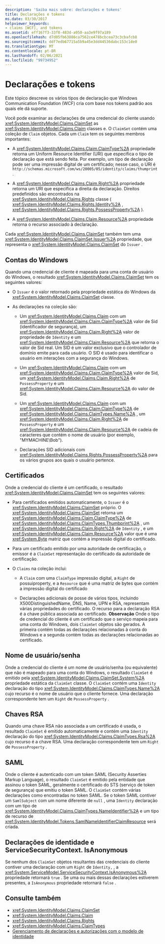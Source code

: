 ```yaml
---
description: 'Saiba mais sobre: declarações e tokens'
title: Declarações e tokens
ms.date: 03/30/2017
helpviewer_keywords:
- claims [WCF], and tokens
ms.assetid: eff167f3-33f8-483d-a950-aa3e9f97a189
ms.openlocfilehash: d7d05fb63886ca7562ce478bcbcea73c3cbafcb8
ms.sourcegitcommit: ddf7edb67715a5b9a45e3dd44536dabc153c1de0
ms.translationtype: MT
ms.contentlocale: pt-BR
ms.lasthandoff: 02/06/2021
ms.locfileid: "99734952"
---
```

# <a name="claims-and-tokens"></a>Declarações e tokens

Este tópico descreve os vários tipos de declaração que Windows Communication Foundation (WCF) cria com base nos tokens padrão aos quais ele dá suporte.

Você pode examinar as declarações de uma credencial do cliente usando <xref:System.IdentityModel.Claims.ClaimSet> as <xref:System.IdentityModel.Claims.Claim> classes e. O `ClaimSet` contém uma coleção de `Claim` objetos. Cada um `Claim` tem os seguintes membros importantes:

- A <xref:System.IdentityModel.Claims.Claim.ClaimType%2A> propriedade retorna um Uniform Resource Identifier (URI) que especifica o tipo de declaração que está sendo feita. Por exemplo, um tipo de declaração pode ser uma impressão digital de um certificado; nesse caso, o URI é `http://schemas.microsoft.com/ws/20005/05/identity/claims/thumprint` .

- A <xref:System.IdentityModel.Claims.Claim.Right%2A> propriedade retorna um URI que especifica a direita da declaração. Direitos predefinidos são encontrados na <xref:System.IdentityModel.Claims.Rights> classe ( <xref:System.IdentityModel.Claims.Rights.Identity%2A> ,  <xref:System.IdentityModel.Claims.Rights.PossessProperty%2A> ).

- A <xref:System.IdentityModel.Claims.Claim.Resource%2A> propriedade retorna o recurso associado à declaração.

Cada <xref:System.IdentityModel.Claims.ClaimSet> também tem uma <xref:System.IdentityModel.Claims.ClaimSet.Issuer%2A> propriedade, que representa o <xref:System.IdentityModel.Claims.ClaimSet> do `Issuer` .

## <a name="windows-accounts"></a>Contas do Windows

Quando uma credencial de cliente é mapeada para uma conta de usuário do Windows, o resultado <xref:System.IdentityModel.Claims.ClaimSet> tem os seguintes valores:

- O `Issuer` é o valor retornado pela propriedade estática do Windows da <xref:System.IdentityModel.Claims.ClaimSet> classe.

- As declarações na coleção são:

  - Um <xref:System.IdentityModel.Claims.Claim> com um <xref:System.IdentityModel.Claims.Claim.ClaimType%2A> valor de Sid (identificador de segurança), um <xref:System.IdentityModel.Claims.Claim.Right%2A> valor de propriedade de `Identity` e um <xref:System.IdentityModel.Claims.Claim.Resource%2A> que retorna o valor de Sid real. Um SID é um valor exclusivo que o controlador de domínio emite para cada usuário. O SID é usado para identificar o usuário em interações com a segurança do Windows.

  - Um <xref:System.IdentityModel.Claims.Claim> com um <xref:System.IdentityModel.Claims.Claim.ClaimType%2A> valor de Sid, um <xref:System.IdentityModel.Claims.Claim.Right%2A> de `PossessProperty` e um <xref:System.IdentityModel.Claims.Claim.Resource%2A> do valor de Sid.

  - Um <xref:System.IdentityModel.Claims.Claim> com um <xref:System.IdentityModel.Claims.Claim.ClaimType%2A> de <xref:System.IdentityModel.Claims.ClaimTypes.Name%2A> , um <xref:System.IdentityModel.Claims.Claim.Right%2A> de `PossessProperty` e um <xref:System.IdentityModel.Claims.Claim.Resource%2A> de cadeia de caracteres que contém o nome de usuário (por exemplo, "MYMACHINE\Bob").

  - Declarações SID adicionais com <xref:System.IdentityModel.Claims.Rights.PossessProperty%2A> para os vários grupos aos quais o usuário pertence.

## <a name="certificates"></a>Certificados

Onde a credencial do cliente é um certificado, o resultado <xref:System.IdentityModel.Claims.ClaimSet> tem os seguintes valores:

- Para certificados emitidos automaticamente, o `Issuer` é o <xref:System.IdentityModel.Claims.ClaimSet> próprio. O <xref:System.IdentityModel.Claims.ClaimSet> retorna um <xref:System.IdentityModel.Claims.Claim.ClaimType%2A> de <xref:System.IdentityModel.Claims.ClaimTypes.Thumbprint%2A> , um <xref:System.IdentityModel.Claims.Claim.Right%2A> de `Identity` , e um <xref:System.IdentityModel.Claims.Claim.Resource%2A> valor que é uma <xref:System.Byte> matriz que contém a impressão digital do certificado.

- Para um certificado emitido por uma autoridade de certificação, o emissor é a `ClaimSet` representação do certificado da autoridade de certificação.

- O `Claims` na coleção inclui:

  - A `Claim` com uma `ClaimType` impressão digital, a `Right` de possuiproperty, e a `Resource` que é uma matriz de bytes que contém a impressão digital do certificado

  - Declarações adicionais de posse de vários tipos, incluindo X500DistinguishedName, DNS, Name, UPN e RSA, representam várias propriedades do certificado. O recurso para a declaração RSA é a chave pública associada ao certificado. **Observação** Onde o tipo de credencial do cliente é um certificado que o serviço mapeia para uma conta do Windows, dois `ClaimSet` objetos são gerados. A primeira contém todas as declarações relacionadas à conta do Windows e a segunda contém todas as declarações relacionadas ao certificado.

## <a name="user-namepassword"></a>Nome de usuário/senha

Onde a credencial do cliente é um nome de usuário/senha (ou equivalente) que não é mapeado para uma conta do Windows, o resultado `ClaimSet` é emitido pela <xref:System.IdentityModel.Claims.ClaimSet.System%2A> propriedade estática da `ClaimSet` classe. O `ClaimSet` contém uma `Identity` declaração do tipo <xref:System.IdentityModel.Claims.ClaimTypes.Name%2A> cujo recurso é o nome de usuário que o cliente fornece. Uma declaração correspondente tem um `Right` de `PossessProperty` .

## <a name="rsa-keys"></a>Chaves RSA

Quando uma chave RSA não associada a um certificado é usada, o resultado `ClaimSet` é emitido automaticamente e contém uma `Identity` declaração do tipo <xref:System.IdentityModel.Claims.ClaimTypes.Rsa%2A> cujo recurso é a chave RSA. Uma declaração correspondente tem um `Right` de `PossessProperty` .

## <a name="saml"></a>SAML

Onde o cliente é autenticado com um token SAML (Security Asserties Markup Language), o resultado `ClaimSet` é emitido pela entidade que assinou o token SAML, geralmente o certificado do STS (serviço de token de segurança) que emitiu o token SAML. O `ClaimSet` contém várias declarações como encontradas no token SAML. Se o token SAML contiver um `SamlSubject` com um nome diferente de `null` , uma `Identity` declaração com um tipo de <xref:System.IdentityModel.Claims.ClaimTypes.NameIdentifier%2A> e um tipo de recurso de <xref:System.IdentityModel.Tokens.SamlNameIdentifierClaimResource> será criada.

## <a name="identity-claims-and-servicesecuritycontextisanonymous"></a>Declarações de identidade e ServiceSecurityContext. IsAnonymous

Se nenhum dos `ClaimSet` objetos resultantes das credenciais do cliente contiver uma declaração com um `Right` de `Identity,` , a <xref:System.ServiceModel.ServiceSecurityContext.IsAnonymous%2A> propriedade retornará `true` . Se uma ou mais dessas declarações estiverem presentes, a `IsAnonymous` propriedade retornará `false` .

## <a name="see-also"></a>Consulte também

- <xref:System.IdentityModel.Claims.ClaimSet>
- <xref:System.IdentityModel.Claims.Claim>
- <xref:System.IdentityModel.Claims.Rights>
- <xref:System.IdentityModel.Claims.ClaimTypes>
- [Gerenciamento de declarações e autorizações com o modelo de identidade](managing-claims-and-authorization-with-the-identity-model.md)
